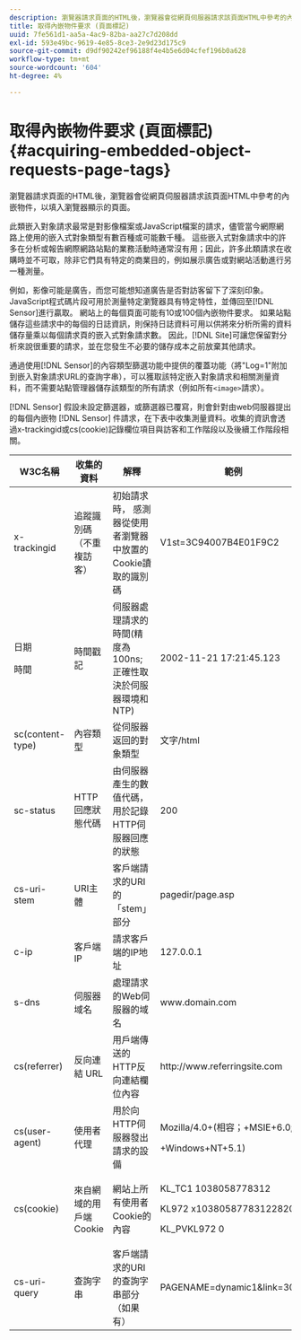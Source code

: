 ```yaml
---
description: 瀏覽器請求頁面的HTML後，瀏覽器會從網頁伺服器請求該頁面HTML中參考的內嵌物件，以填入瀏覽器顯示的頁面。
title: 取得內嵌物件要求 (頁面標記)
uuid: 7fe561d1-aa5a-4ac9-82ba-aa27c7d208dd
exl-id: 593e49bc-9619-4e85-8ce3-2e9d23d175c9
source-git-commit: d9df90242ef96188f4e4b5e6d04cfef196b0a628
workflow-type: tm+mt
source-wordcount: '604'
ht-degree: 4%

---
```


# 取得內嵌物件要求 (頁面標記){#acquiring-embedded-object-requests-page-tags}

瀏覽器請求頁面的HTML後，瀏覽器會從網頁伺服器請求該頁面HTML中參考的內嵌物件，以填入瀏覽器顯示的頁面。

此類嵌入對象請求最常是對影像檔案或JavaScript檔案的請求，儘管當今網際網路上使用的嵌入式對象類型有數百種或可能數千種。 這些嵌入式對象請求中的許多在分析或報告網際網路站點的業務活動時通常沒有用；因此，許多此類請求在收購時並不可取，除非它們具有特定的商業目的，例如展示廣告或對網站活動進行另一種測量。

例如，影像可能是廣告，而您可能想知道廣告是否對訪客留下了深刻印象。 JavaScript程式碼片段可用於測量特定瀏覽器具有特定特性，並傳回至[!DNL Sensor]進行贏取。 網站上的每個頁面可能有10或100個內嵌物件要求。 如果站點儲存這些請求中的每個的日誌資訊，則保持日誌資料可用以供將來分析所需的資料儲存量乘以每個請求頁的嵌入式對象請求數。 因此，[!DNL Site]可讓您保留對分析來說很重要的請求，並在您發生不必要的儲存成本之前放棄其他請求。

通過使用[!DNL Sensor]的內容類型篩選功能中提供的覆蓋功能（將&quot;Log=1&quot;附加到嵌入對象請求URL的查詢字串），可以獲取該特定嵌入對象請求和相關測量資料，而不需要站點管理器儲存該類型的所有請求（例如所有`<image>`請求）。

[!DNL Sensor] 假設未設定篩選器，或篩選器已覆寫，則會針對由web伺服器提出的每個內嵌物 [!DNL Sensor] 件請求，在下表中收集測量資料。收集的資訊會透過x-trackingid或cs(cookie)記錄欄位項目與訪客和工作階段以及後續工作階段相關。

<table id="table_11BE08A798E743EC8E76F738F0CE5884"> 
 <thead> 
  <tr> 
   <th colname="col1" class="entry"> W3C名稱 </th> 
   <th colname="col2" class="entry"> 收集的資料 </th> 
   <th colname="col3" class="entry"> 解釋 </th> 
   <th colname="col4" class="entry"> 範例 </th> 
  </tr> 
 </thead>
 <tbody> 
  <tr> 
   <td colname="col1"> x-trackingid </td> 
   <td colname="col2"> 追蹤識別碼（不重複訪客） </td> 
   <td colname="col3"> 初始請求時， <span class="wintitle">感測器</span>從使用者瀏覽器中放置的Cookie讀取的識別碼 </td> 
   <td colname="col4"> V1st=3C94007B4E01F9C2 </td> 
  </tr> 
  <tr> 
   <td colname="col1"> <p>日期 </p> <p>時間 </p> </td> 
   <td colname="col2"> 時間戳記 </td> 
   <td colname="col3"> 伺服器處理請求的時間(精度為100ns;正確性取決於伺服器環境和NTP) </td> 
   <td colname="col4"> 2002-11-21 17:21:45.123 </td> 
  </tr> 
  <tr> 
   <td colname="col1"> sc(content-type) </td> 
   <td colname="col2"> 內容類型 </td> 
   <td colname="col3"> 從伺服器返回的對象類型 </td> 
   <td colname="col4"> 文字/html </td> 
  </tr> 
  <tr> 
   <td colname="col1"> sc-status </td> 
   <td colname="col2"> HTTP回應狀態代碼 </td> 
   <td colname="col3"> 由伺服器產生的數值代碼，用於記錄HTTP伺服器回應的狀態 </td> 
   <td colname="col4"> 200 </td> 
  </tr> 
  <tr> 
   <td colname="col1"> cs-uri-stem </td> 
   <td colname="col2"> URI主體 </td> 
   <td colname="col3"> 客戶端請求的URI的「stem」部分 </td> 
   <td colname="col4"> pagedir/page.asp </td> 
  </tr> 
  <tr> 
   <td colname="col1"> c-ip </td> 
   <td colname="col2"> 客戶端IP </td> 
   <td colname="col3"> 請求客戶端的IP地址 </td> 
   <td colname="col4"> 127.0.0.1 </td> 
  </tr> 
  <tr> 
   <td colname="col1"> s-dns </td> 
   <td colname="col2"> 伺服器域名 </td> 
   <td colname="col3"> 處理請求的Web伺服器的域名 </td> 
   <td colname="col4"> <span class="filepath"> www.domain.com  </span> </td> 
  </tr> 
  <tr> 
   <td colname="col1"> cs(referrer) </td> 
   <td colname="col2"> 反向連結 URL </td> 
   <td colname="col3"> 用戶端傳送的HTTP反向連結欄位內容 </td> 
   <td colname="col4"> <span class="filepath"> http://www.referringsite.com  </span> </td> 
  </tr> 
  <tr> 
   <td colname="col1"> cs(user-agent) </td> 
   <td colname="col2"> 使用者代理 </td> 
   <td colname="col3"> 用於向HTTP伺服器發出請求的設備 </td> 
   <td colname="col4"> <p>Mozilla/4.0+(相容；+MSIE+6.0; </p> <p>+Windows+NT+5.1) </p> </td> 
  </tr> 
  <tr> 
   <td colname="col1"> cs(cookie) </td> 
   <td colname="col2"> 來自網域的用戶端Cookie </td> 
   <td colname="col3"> 網站上所有使用者Cookie的內容 </td> 
   <td colname="col4"> <p>KL_TC1 1038058778312 </p> <p>KL972 x1038058778312282052 </p> <p>KL_PVKL972 0 </p> </td> 
  </tr> 
  <tr> 
   <td colname="col1"> cs-uri-query </td> 
   <td colname="col2"> 查詢字串 </td> 
   <td colname="col3"> 客戶端請求的URI的查詢字串部分（如果有） </td> 
   <td colname="col4"> PAGENAME=dynamic1&amp;link=3001 </td> 
  </tr> 
 </tbody> 
</table>
